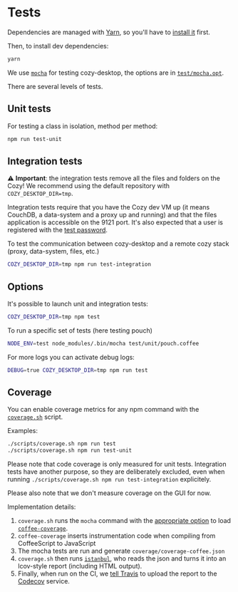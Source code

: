 Tests
=====

Dependencies are managed with [Yarn](https://yarnpkg.com/), so you'll
have to [install it](https://yarnpkg.com/en/docs/install) first.

Then, to install dev dependencies:

```bash
yarn
```

We use [`mocha`][1] for testing cozy-desktop, the options are in
[`test/mocha.opt`][2].

There are several levels of tests.


Unit tests
----------

For testing a class in isolation, method per method:

```bash
npm run test-unit
```


Integration tests
-----------------

:warning: **Important**: the integration tests remove all the files and folders
on the Cozy! We recommend using the default repository with
`COZY_DESKTOP_DIR=tmp`.

Integration tests require that you have the Cozy dev VM up (it means CouchDB, a
data-system and a proxy up and running) and that the files application is
accessible on the 9121 port. It's also expected that a user is registered with
the [test password](../test/helpers/password.coffee).

To test the communication between cozy-desktop and a remote cozy stack (proxy,
data-system, files, etc.)

```bash
COZY_DESKTOP_DIR=tmp npm run test-integration
```


Options
-------

It's possible to launch unit and integration tests:

```bash
COZY_DESKTOP_DIR=tmp npm test
```

To run a specific set of tests (here testing pouch)

```bash
NODE_ENV=test node_modules/.bin/mocha test/unit/pouch.coffee
```

For more logs you can activate debug logs:

```bash
DEBUG=true COZY_DESKTOP_DIR=tmp npm run test
```


Coverage
--------

You can enable coverage metrics for any npm command with the
[`coverage.sh`][3] script.

Examples:

```bash
./scripts/coverage.sh npm run test
./scripts/coverage.sh npm run test-unit
```

Please note that code coverage is only measured for unit tests.
Integration tests have another purpose, so they are deliberately excluded,
even when running `./scripts/coverage.sh npm run test-integration`
explicitely.

Please also note that we don't measure coverage on the GUI for now.

Implementation details:

1. `coverage.sh` runs the `mocha` command with the [appropriate option][3] to load
   [`coffee-coverage`][4].
2. `coffee-coverage` inserts instrumentation code when compiling from
   CoffeeScript to JavaScript
3. The mocha tests are run and generate `coverage/coverage-coffee.json`
4. `coverage.sh` then runs [`istanbul`][5], who reads the json and turns it
   into an lcov-style report (including HTML output).
5. Finally, when run on the CI, we [tell Travis](../.travis.yml) to upload the report to the
   [Codecov][6] service.


[1]:  https://mochajs.org/
[2]:  ../test/mocha.opts
[3]: ../scripts/coverage.sh
[4]: https://github.com/benbria/coffee-coverage
[5]: https://github.com/gotwarlost/istanbul
[6]: https://codecov.io/gh/cozy-labs/cozy-desktop
